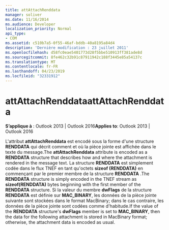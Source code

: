 ```yaml
---
title: attAttachRenddata
manager: soliver
ms.date: 11/16/2014
ms.audience: Developer
localization_priority: Normal
api_type:
- COM
ms.assetid: c510b7a5-0f55-46af-bddb-40a8195a84d4
description: 'Dernière modification : 23 juillet 2011'
ms.openlocfilehash: d58fc0eae5401773d28f5bbe510913ff381ade8d
ms.sourcegitcommit: 8fe462c32b91c87911942c188f3445e85a54137c
ms.translationtype: MT
ms.contentlocale: fr-FR
ms.lasthandoff: 04/23/2019
ms.locfileid: "32331912"
---
```

# <a name="attattachrenddata"></a><span data-ttu-id="aab2d-103">attAttachRenddata</span><span class="sxs-lookup"><span data-stu-id="aab2d-103">attAttachRenddata</span></span>

  
  
<span data-ttu-id="aab2d-104">**S’applique à** : Outlook 2013 | Outlook 2016</span><span class="sxs-lookup"><span data-stu-id="aab2d-104">**Applies to**: Outlook 2013 | Outlook 2016</span></span> 
  
<span data-ttu-id="aab2d-105">L'attribut **attAttachRenddata** est encodé sous la forme d'une structure **RENDDATA** qui décrit comment et où la pièce jointe est affichée dans le texte du message.</span><span class="sxs-lookup"><span data-stu-id="aab2d-105">The **attAttachRenddata** attribute is encoded as a **RENDDATA** structure that describes how and where the attachment is rendered in the message text.</span></span> <span data-ttu-id="aab2d-106">La structure **RENDDATA** est simplement codée dans le flux TNEF en tant qu'octets **sizeof (RENDDATA)** en commençant par le premier membre de la structure **RENDDATA** .</span><span class="sxs-lookup"><span data-stu-id="aab2d-106">The **RENDDATA** structure is simply encoded in the TNEF stream as **sizeof(RENDDATA)** bytes beginning with the first member of the **RENDDATA** structure.</span></span> <span data-ttu-id="aab2d-107">Si la valeur du membre **dwFlags** de la structure **RENDDATA** est définie sur **MAC_BINARY**, les données de la pièce jointe suivante sont stockées dans le format MacBinary; dans le cas contraire, les données de la pièce jointe sont codées comme d'habitude.</span><span class="sxs-lookup"><span data-stu-id="aab2d-107">If the value of the **RENDDATA** structure's **dwFlags** member is set to **MAC_BINARY**, then the data for the following attachment is stored in MacBinary format; otherwise, the attachment data is encoded as usual.</span></span>
  

